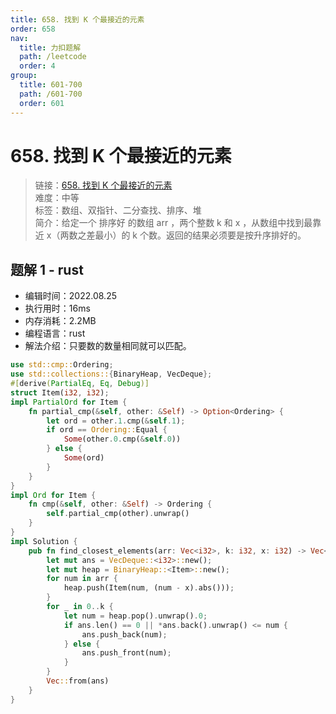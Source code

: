 ```yaml
---
title: 658. 找到 K 个最接近的元素
order: 658
nav:
  title: 力扣题解
  path: /leetcode
  order: 4
group:
  title: 601-700
  path: /601-700
  order: 601
---
```


# 658. 找到 K 个最接近的元素

> 链接：[658. 找到 K 个最接近的元素](https://leetcode.cn/problems/find-k-closest-elements/)  
> 难度：中等  
> 标签：数组、双指针、二分查找、排序、堆  
> 简介：给定一个 排序好 的数组 arr ，两个整数 k 和 x ，从数组中找到最靠近 x（两数之差最小）的 k 个数。返回的结果必须要是按升序排好的。

## 题解 1 - rust

- 编辑时间：2022.08.25
- 执行用时：16ms
- 内存消耗：2.2MB
- 编程语言：rust
- 解法介绍：只要数的数量相同就可以匹配。

```rust
use std::cmp::Ordering;
use std::collections::{BinaryHeap, VecDeque};
#[derive(PartialEq, Eq, Debug)]
struct Item(i32, i32);
impl PartialOrd for Item {
    fn partial_cmp(&self, other: &Self) -> Option<Ordering> {
        let ord = other.1.cmp(&self.1);
        if ord == Ordering::Equal {
            Some(other.0.cmp(&self.0))
        } else {
            Some(ord)
        }
    }
}
impl Ord for Item {
    fn cmp(&self, other: &Self) -> Ordering {
        self.partial_cmp(other).unwrap()
    }
}
impl Solution {
    pub fn find_closest_elements(arr: Vec<i32>, k: i32, x: i32) -> Vec<i32> {
        let mut ans = VecDeque::<i32>::new();
        let mut heap = BinaryHeap::<Item>::new();
        for num in arr {
            heap.push(Item(num, (num - x).abs()));
        }
        for _ in 0..k {
            let num = heap.pop().unwrap().0;
            if ans.len() == 0 || *ans.back().unwrap() <= num {
                ans.push_back(num);
            } else {
                ans.push_front(num);
            }
        }
        Vec::from(ans)
    }
}
```
